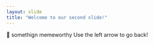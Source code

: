```yaml
---
layout: slide
title: "Welcome to our second slide!"
---
```

:woman: somethign memeworthy
Use the left arrow to go back!
